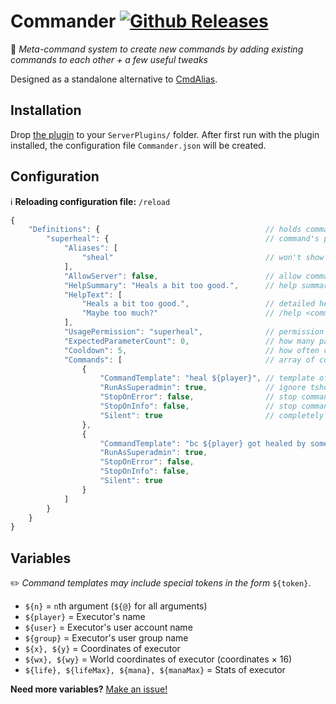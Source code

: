 ﻿# Commander [![Github Releases](https://img.shields.io/github/downloads/deadsurgeon42/Commander/latest/total.svg)](https://github.com/deadsurgeon42/Commander)
🔗 *Meta-command system to create new commands by adding existing commands to each other + a few useful tweaks*

Designed as a standalone alternative to [CmdAlias](https://github.com/tylerjwatson/SEconomy/tree/master/CmdAliasPlugin).
## Installation
Drop [the plugin](https://github.com/deadsurgeon42/Commander/releases) to your `ServerPlugins/` folder.
After first run with the plugin installed, the configuration file
`Commander.json` will be created.

## Configuration

ℹ️ **Reloading configuration file:** `/reload`
```js
{
    "Definitions": {                                     // holds commands
        "superheal": {                                   // command's primary name
            "Aliases": [ 
                "sheal"                                  // won't show up on /help
            ],
            "AllowServer": false,                        // allow command to run from console?
            "HelpSummary": "Heals a bit too good.",      // help summary
            "HelpText": [ 
                "Heals a bit too good.",                 // detailed help for
                "Maybe too much?"                        // /help <command>
            ],
            "UsagePermission": "superheal",              // permission to use this command
            "ExpectedParameterCount": 0,                 // how many parameters should be passed?
            "Cooldown": 5,                               // how often can be the command used? (in seconds)
            "Commands": [                                // array of commands to run in order
                {
                    "CommandTemplate": "heal ${player}", // template of command (see below)
                    "RunAsSuperadmin": true,             // ignore tshock permission checks for above command
                    "StopOnError": false,                // stop command chain when an error occurs
                    "StopOnInfo": false,                 // stop command chain when an info message is sent
                    "Silent": true                       // completely silence command output (to the executing player)
                },
                {
                    "CommandTemplate": "bc ${player} got healed by some holy spirit!",
                    "RunAsSuperadmin": true,
                    "StopOnError": false,
                    "StopOnInfo": false,
                    "Silent": true
                }
            ]
        }
    }
}
```

## Variables

✏️ *Command templates may include special tokens in the form* `${token}`.

+ `${n}` = `n`th argument (`${@}` for all arguments)
+ `${player}` = Executor's name 
+ `${user}` = Executor's user account name
+ `${group}` = Executor's user group name
+ `${x}, ${y}` = Coordinates of executor
+ `${wx}, ${wy}` = World coordinates of executor (coordinates × 16)
+ `${life}, ${lifeMax}, ${mana}, ${manaMax}` = Stats of executor

**Need more variables?** [Make an issue!](issues/)
